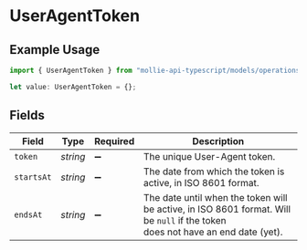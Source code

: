 # UserAgentToken

## Example Usage

```typescript
import { UserAgentToken } from "mollie-api-typescript/models/operations";

let value: UserAgentToken = {};
```

## Fields

| Field                                                                                                                          | Type                                                                                                                           | Required                                                                                                                       | Description                                                                                                                    |
| ------------------------------------------------------------------------------------------------------------------------------ | ------------------------------------------------------------------------------------------------------------------------------ | ------------------------------------------------------------------------------------------------------------------------------ | ------------------------------------------------------------------------------------------------------------------------------ |
| `token`                                                                                                                        | *string*                                                                                                                       | :heavy_minus_sign:                                                                                                             | The unique User-Agent token.                                                                                                   |
| `startsAt`                                                                                                                     | *string*                                                                                                                       | :heavy_minus_sign:                                                                                                             | The date from which the token is active, in ISO 8601 format.                                                                   |
| `endsAt`                                                                                                                       | *string*                                                                                                                       | :heavy_minus_sign:                                                                                                             | The date until when the token will be active, in ISO 8601 format. Will be `null` if the token<br/>does not have an end date (yet). |